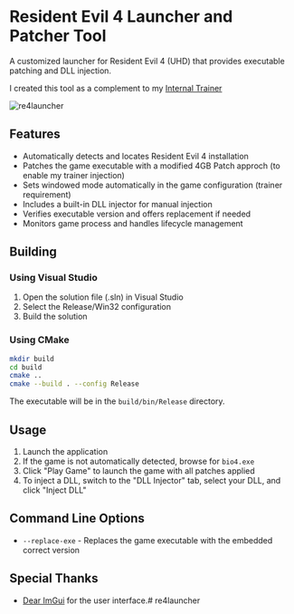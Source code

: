 # Resident Evil 4 Launcher and Patcher Tool
A customized launcher for Resident Evil 4 (UHD) that provides executable patching and DLL injection.

I created this tool as a complement to my [Internal Trainer](https://www.patreon.com/posts/internal-trainer-123898766)

![re4launcher](https://i.imgur.com/MPJvb8M.png)

## Features
- Automatically detects and locates Resident Evil 4 installation
- Patches the game executable with a modified 4GB Patch approch (to enable my trainer injection)
- Sets windowed mode automatically in the game configuration (trainer requirement)
- Includes a built-in DLL injector for manual injection
- Verifies executable version and offers replacement if needed
- Monitors game process and handles lifecycle management

## Building
### Using Visual Studio
1. Open the solution file (.sln) in Visual Studio
2. Select the Release/Win32 configuration
3. Build the solution

### Using CMake
```bash
mkdir build
cd build
cmake ..
cmake --build . --config Release
```
The executable will be in the `build/bin/Release` directory.

## Usage
1. Launch the application
2. If the game is not automatically detected, browse for `bio4.exe`
3. Click "Play Game" to launch the game with all patches applied
4. To inject a DLL, switch to the "DLL Injector" tab, select your DLL, and click "Inject DLL"

## Command Line Options
- `--replace-exe` - Replaces the game executable with the embedded correct version

## Special Thanks
- [Dear ImGui](https://github.com/ocornut/imgui) for the user interface.# re4launcher
